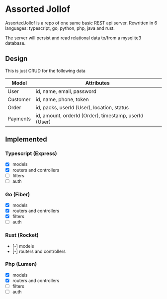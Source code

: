 # Assorted Jollof

AssortedJollof is a repo of one same basic REST api server.
Rewritten in 6 languages: typescript, go, python, php, java and rust.

The server will persist and read relational data to/from a mysqlite3 database.

## Design

This is just CRUD for the following data

| Model    | Attributes                                            |
| -------- | ----------------------------------------------------- |
| User     | id, name, email, password                             |
| Customer | id, name, phone, token                                |
| Order    | id, packs, userId (User), location, status            |
| Payments | id, amount, orderId (Order), timestamp, userId (User) |

## Implemented

### Typescript (Express)

- [x] models
- [x] routers and controllers
- [ ] filters
- [ ] auth

### Go (Fiber)

- [x] models
- [x] routers and controllers
- [x] filters
- [ ] auth

### Rust (Rocket)

- [-] models
- [-] routers and controllers

### Php (Lumen)

- [x] models
- [x] routers and controllers
- [ ] filters
- [ ] auth
